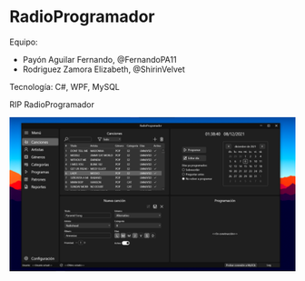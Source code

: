 # RadioProgramador

Equipo:
* Payón Aguilar Fernando, @FernandoPA11
* Rodriguez Zamora Elizabeth, @ShirinVelvet

Tecnología: C#, WPF, MySQL

RIP RadioProgramador

<img src="https://github.com/ShirinVelvet/RadioProgramador/blob/main/Captura.png" width="800">
